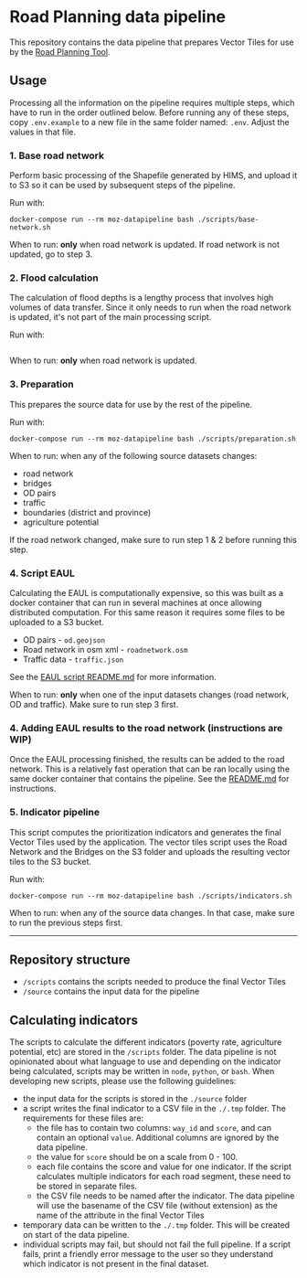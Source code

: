 # Road Planning data pipeline
This repository contains the data pipeline that prepares Vector Tiles for use by the [Road Planning Tool](https://github.com/developmentseed/moz-road-planning).

## Usage
Processing all the information on the pipeline requires multiple steps, which have to run in the order outlined below. Before running any of these steps, copy `.env.example` to a new file in the same folder named: `.env`.
Adjust the values in that file.

### 1. Base road network
Perform basic processing of the Shapefile generated by HIMS, and upload it to S3 so it can be used by subsequent steps of the pipeline.

Run with:
```
docker-compose run --rm moz-datapipeline bash ./scripts/base-network.sh
```

When to run: **only** when road network is updated. If road network is not updated, go to step 3.

### 2. Flood calculation
The calculation of flood depths is a lengthy process that involves high volumes of data transfer. Since it only needs to run when the road network is updated, it's not part of the main processing script.

Run with:
```
```

When to run: **only** when road network is updated.

### 3. Preparation
This prepares the source data for use by the rest of the pipeline.

Run with:
```
docker-compose run --rm moz-datapipeline bash ./scripts/preparation.sh
```

When to run: when any of the following source datasets changes:

- road network
- bridges
- OD pairs
- traffic
- boundaries (district and province)
- agriculture potential

If the road network changed, make sure to run step 1 & 2 before running this step.

### 4. Script EAUL
Calculating the EAUL is computationally expensive, so this was built as a docker container that can run in several machines at once allowing distributed computation.
For this same reason it requires some files to be uploaded to a S3 bucket.
- OD pairs - `od.geojson`
- Road network in osm xml - `roadnetwork.osm`
- Traffic data - `traffic.json`

See the [EAUL script README.md](./scripts/eaul/README.md) for more information.

When to run: **only** when one of the input datasets changes (road network, OD and traffic). Make sure to run step 3 first.

### 4. Adding EAUL results to the road network (instructions are WIP)
Once the EAUL processing finished, the results can be added to the road network. This is a relatively fast operation that can be ran locally using the same docker container that contains the pipeline.
See the [README.md](./scripts/merge-eaul/README.md) for instructions.

### 5. Indicator pipeline
This script computes the prioritization indicators and generates the final Vector Tiles used by the application.
The vector tiles script uses the Road Network and the Bridges on the S3 folder and uploads the resulting vector tiles to the S3 bucket.

Run with:
```
docker-compose run --rm moz-datapipeline bash ./scripts/indicators.sh
```

When to run: when any of the source data changes. In that case, make sure to run the previous steps first.

-----

## Repository structure

- `/scripts` contains the scripts needed to produce the final Vector Tiles
- `/source` contains the input data for the pipeline

## Calculating indicators
The scripts to calculate the different indicators (poverty rate, agriculture potential, etc) are stored in the `/scripts` folder. The data pipeline is not opinionated about what language to use and depending on the indicator being calculated, scripts may be written in `node`, `python`, or `bash`. When developing new scripts, please use the following guidelines:

- the input data for the scripts is stored in the `./source` folder
- a script writes the final indicator to a CSV file in the `./.tmp` folder. The requirements for these files are:  
  - the file has to contain two columns: `way_id` and `score`, and can contain an optional `value`. Additional columns are ignored by the data pipeline.
  - the value for `score` should be on a scale from 0 - 100.
  - each file contains the score and value for one indicator. If the script calculates multiple indicators for each road segment, these need to be stored in separate files.
  - the CSV file needs to be named after the indicator. The data pipeline will use the basename of the CSV file (without extension) as the name of the attribute in the final Vector Tiles
- temporary data can be written to the `./.tmp` folder. This will be created on start of the data pipeline.
- individual scripts may fail, but should not fail the full pipeline. If a script fails, print a friendly error message to the user so they understand which indicator is not present in the final dataset.
